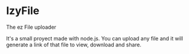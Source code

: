 # IzyFile
The ez File uploader

It's a small proyect made with node.js. You can upload any file and it will generate a link of that file to view, download and share.
